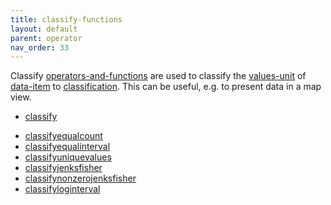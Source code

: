 ```yaml
---
title: classify-functions
layout: default
parent: operator
nav_order: 33
---
```

Classify [operators-and-functions](operators-and-functions) are used to classify the [values-unit](values-unit) of [data-item](data-item) to [classification](classification). This can be useful, e.g. to present data in a map view.

- [classify](classify)

<!-- -->

- [classifyequalcount](classifyequalcount)
- [classifyequalinterval](classifyequalinterval)
- [classifyuniquevalues](classifyuniquevalues)
- [classifyjenksfisher](classifyjenksfisher)
- [classifynonzerojenksfisher](classifynonzerojenksfisher)
- [classifyloginterval](classifyloginterval)